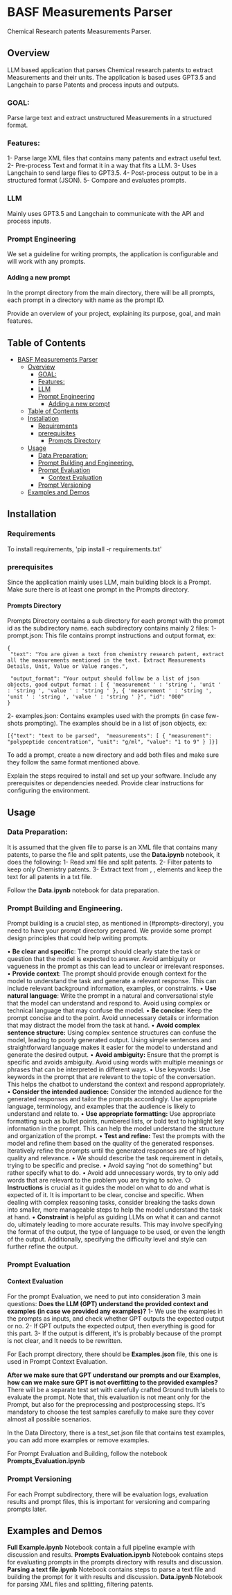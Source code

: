 # BASF Measurements Parser

Chemical Research patents Measurements Parser.

## Overview
LLM based application that parses Chemical research patents to extract Measurements and their units. The application is based uses GPT3.5 and Langchain to parse Patents and process inputs and outputs.

### GOAL:
Parse large text and extract unstructured Measurements in a structured format.
### Features:
1- Parse large XML files that contains many patents and extract useful text.
2- Pre-process Text and format it in a way that fits a LLM.
3- Uses Langchain to send large files to GPT3.5.
4- Post-process output to be in a structured format (JSON).
5- Compare and evaluates prompts.

### LLM
Mainly uses GPT3.5 and Langchain to communicate with the API and process inputs.

### Prompt Engineering
We set a guideline for writing prompts, the application is configurable and will work with any prompts.

#### Adding a new prompt
In the prompt directory from the main directory, there will be all prompts, each prompt in a directory with name as the prompt ID.


Provide an overview of your project, explaining its purpose, goal, and main features.

## Table of Contents

- [BASF Measurements Parser](#basf-measurements-parser)
  - [Overview](#overview)
    - [GOAL:](#goal)
    - [Features:](#features)
    - [LLM](#llm)
    - [Prompt Engineering](#prompt-engineering)
      - [Adding a new prompt](#adding-a-new-prompt)
  - [Table of Contents](#table-of-contents)
  - [Installation](#installation)
    - [Requirements](#requirements)
    - [prerequisites](#prerequisites)
      - [Prompts Directory](#prompts-directory)
  - [Usage](#usage)
    - [Data Preparation:](#data-preparation)
    - [Prompt Building and Engineering.](#prompt-building-and-engineering)
    - [Prompt Evaluation](#prompt-evaluation)
      - [Context Evaluation](#context-evaluation)
    - [Prompt Versioning](#prompt-versioning)
  - [Examples and Demos](#examples-and-demos)

## Installation

### Requirements
To install requirements, 'pip install -r requirements.txt'
### prerequisites
Since the application mainly uses LLM, main building block is a Prompt. Make sure there is at least one prompt in the Prompts directory.

#### Prompts Directory
Prompts Directory contains a sub directory for each prompt with the prompt id as the subdirectory name. each subdirectory contains mainly 2 files:
1- prompt.json: This file contains prompt instructions and output format, ex: 

```
{
 "text": "You are given a text from chemistry research patent, extract all the measurements mentioned in the text. Extract Measurements Details, Unit, Value or Value ranges.",

 "output_format": "Your output should follow be a list of json objects, good output format : [ { 'measurement ' : 'string ', 'unit ' : 'string ', 'value ' : 'string ' }, { 'measurement ' : 'string ', 'unit ' : 'string ', 'value ' : 'string ' }", "id": "000"
}
```

2- examples.json: Contains examples used with the prompts (in case few-shots prompting). The examples should be in a list of json objects, ex:
```
[{"text": "text to be parsed",  "measurements": [ { "measurement": "polypeptide concentration", "unit": "g/ml", "value": "1 to 9" } ]}]
```

To add a prompt, create a new directory and add both files and make sure they follow the same format mentioned above.


Explain the steps required to install and set up your software. Include any prerequisites or dependencies needed. Provide clear instructions for configuring the environment.

## Usage
### Data Preparation:
It is assumed that the given file to parse is an XML file that contains many patents, to parse the file and split patents, use the **Data.ipynb** notebook, it does the following:
1- Read xml file and split patents.
2- Filter patents to keep only Chemistry patents.
3- Extract text from <abstract>, <claims>, <description> elements and keep the text for all patents in a txt file.

Follow the **Data.ipynb** notebook for data preparation.

### Prompt Building and Engineering.
Prompt building is a crucial step, as mentioned in (#prompts-directory), you need to have your prompt directory prepared.
We provide some prompt design principles that could help writing prompts.

 • **Be clear and specific**: The prompt should clearly state the task or question that the model is expected to answer. Avoid ambiguity or vagueness in the prompt as this can lead to unclear or irrelevant responses.
 • **Provide context**: The prompt should provide enough context for the model to understand the task and generate a relevant response. This can include relevant background information, examples, or constraints.
 • **Use natural language**: Write the prompt in a natural and conversational style that the model can understand and respond to. Avoid using complex or technical language that may confuse the model.
 • **Be concise**: Keep the prompt concise and to the point. Avoid unnecessary details or information that may distract the model from the task at hand.
 • **Avoid complex sentence structure:** Using complex sentence structures can confuse the model, leading to poorly generated output. Using simple sentences and straightforward language makes it easier for the model to understand and generate the desired output.
 • **Avoid ambiguity:** Ensure that the prompt is specific and avoids ambiguity. Avoid using words with multiple meanings or phrases that can be interpreted in different ways.
 • Use keywords: Use keywords in the prompt that are relevant to the topic of the conversation. This helps the chatbot to understand the context and respond appropriately.
 • **Consider the intended audience:** Consider the intended audience for the generated responses and tailor the prompts accordingly. Use appropriate language, terminology, and examples that the audience is likely to understand and relate to.
 • **Use appropriate formatting:** Use appropriate formatting such as bullet points, numbered lists, or bold text to highlight key information in the prompt. This can help the model understand the structure and organization of the prompt.
 • **Test and refine:** Test the prompts with the model and refine them based on the quality of the generated responses. Iteratively refine the prompts until the generated responses are of high quality and relevance.
 • We should describe the task requirement in details, trying to be specific and precise.
 • Avoid saying “not do something” but rather specify what to do.
 • Avoid add unnecessary words, try to only add words that are relevant to the problem you are trying to solve.
 ○ **Instructions** is crucial as it guides the model on what to do and what is expected of it. It is important to be clear, concise and specific. When dealing with complex reasoning tasks, consider breaking the tasks down into smaller, more manageable steps to help the model understand the task at hand.
 • **Constraint** is helpful as guiding LLMs on what it can and cannot do, ultimately leading to more accurate results. This may involve specifying the format of the output, the type of language to be used, or even the length of the output. Additionally, specifying the difficulty level and style can further refine the output.

### Prompt Evaluation
#### Context Evaluation
For the prompt Evaluation, we need to put into consideration 3 main questions:
**Does the LLM (GPT) understand the provided context and examples (in case we provided any examples)?**
 1- We use the examples in the prompts as inputs, and check whether GPT outputs the expected output or no.
 2- If GPT outputs the expected output, then everything is good for this part.
 3- If the output is different, it's is probably because of the prompt is not clear, and It needs to be rewritten.

For Each prompt directory, there should be **Examples.json** file, this one is used in Prompt Context Evaluation.

**After we make sure that GPT understand our prompts and our Examples, how can we make sure GPT is not overfitting to the provided examples?**
There will be a separate test set with carefully crafted Ground truth labels to evaluate the prompt. 
Note that, this evaluation is not meant only for the Prompt, but also for the preprocessing and postprocessing steps. It's mandatory to choose the test samples carefully to make sure they cover almost all possible scenarios.

In the Data Directory, there is a test_set.json file that contains test examples, you can add more examples or remove examples.

For Prompt Evaluation and Building, follow the notebook **Prompts_Evaluation.ipynb**

### Prompt Versioning

For each Prompt subdirectory, there will be evaluation logs, evaluation results and prompt files, this is important for versioning and comparing prompts later.


## Examples and Demos

**Full Example.ipynb** Notebook contain a full pipeline example with discussion and results.
**Prompts Evaluation.ipynb** Notebook contains steps for evaluating prompts in the prompts directory with results and discussion.
**Parsing a text file.ipynb** Notebook contains steps to parse a text file and building the prompt for it with results and discussion.
**Data.ipynb** Notebook for parsing XML files and splitting, filtering patents.
